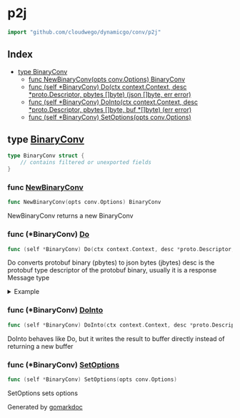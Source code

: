 <!-- Code generated by gomarkdoc. DO NOT EDIT -->

# p2j

```go
import "github.com/cloudwego/dynamicgo/conv/p2j"
```

## Index

- [type BinaryConv](<#BinaryConv>)
  - [func NewBinaryConv(opts conv.Options) BinaryConv](<#NewBinaryConv>)
  - [func (self *BinaryConv) Do(ctx context.Context, desc *proto.Descriptor, pbytes []byte) (json []byte, err error)](<#BinaryConv.Do>)
  - [func (self *BinaryConv) DoInto(ctx context.Context, desc *proto.Descriptor, pbytes []byte, buf *[]byte) (err error)](<#BinaryConv.DoInto>)
  - [func (self *BinaryConv) SetOptions(opts conv.Options)](<#BinaryConv.SetOptions>)


<a name="BinaryConv"></a>
## type [BinaryConv](<https://github.com/khan-yin/dynamicgo/blob/main/conv/p2j/conv.go#L12-L14>)



```go
type BinaryConv struct {
    // contains filtered or unexported fields
}
```

<a name="NewBinaryConv"></a>
### func [NewBinaryConv](<https://github.com/khan-yin/dynamicgo/blob/main/conv/p2j/conv.go#L17>)

```go
func NewBinaryConv(opts conv.Options) BinaryConv
```

NewBinaryConv returns a new BinaryConv

<a name="BinaryConv.Do"></a>
### func (*BinaryConv) [Do](<https://github.com/khan-yin/dynamicgo/blob/main/conv/p2j/conv.go#L28>)

```go
func (self *BinaryConv) Do(ctx context.Context, desc *proto.Descriptor, pbytes []byte) (json []byte, err error)
```

Do converts protobuf binary (pbytes) to json bytes (jbytes) desc is the protobuf type descriptor of the protobuf binary, usually it is a response Message type

<details><summary>Example</summary>
<p>



```go
package main

import (
	"context"
	"encoding/json"
	"reflect"

	"github.com/cloudwego/dynamicgo/conv"
	"github.com/cloudwego/dynamicgo/internal/util_test"
	"github.com/cloudwego/dynamicgo/proto"
	"github.com/cloudwego/dynamicgo/testdata/kitex_gen/pb/example2"
	goprotowire "google.golang.org/protobuf/encoding/protowire"
)

var opts = conv.Options{}

func main() {
	// get descriptor and data
	includeDirs := util_test.MustGitPath("testdata/idl/") // includeDirs is used to find the include files.
	messageDesc := proto.FnRequest(proto.GetFnDescFromFile(exampleIDLPath, "ExampleMethod", proto.Options{}, includeDirs))
	desc, ok := (*messageDesc).(proto.Descriptor)
	if !ok {
		panic("invalid descrptor")
	}

	// make BinaryConv
	cv := NewBinaryConv(conv.Options{})
	in := readExampleReqProtoBufData()

	// do conversion
	out, err := cv.Do(context.Background(), &desc, in)
	if err != nil {
		panic(err)
	}
	exp := example2.ExampleReq{}

	// use kitex_util to check proto data validity
	l := 0
	dataLen := len(in)
	for l < dataLen {
		id, wtyp, tagLen := goprotowire.ConsumeTag(in)
		if tagLen < 0 {
			panic("proto data error format")
		}
		l += tagLen
		in = in[tagLen:]
		offset, err := exp.FastRead(in, int8(wtyp), int32(id))
		if err != nil {
			panic(err)
		}
		in = in[offset:]
		l += offset
	}
	if len(in) != 0 {
		panic("proto data error format")
	}

	// validate result
	var act example2.ExampleReq
	err = json.Unmarshal([]byte(out), &act)
	if err != nil {
		panic(err)
	}
	if !reflect.DeepEqual(exp, act) {
		panic("not equal")
	}
}
```

</p>
</details>

<a name="BinaryConv.DoInto"></a>
### func (*BinaryConv) [DoInto](<https://github.com/khan-yin/dynamicgo/blob/main/conv/p2j/conv.go#L57>)

```go
func (self *BinaryConv) DoInto(ctx context.Context, desc *proto.Descriptor, pbytes []byte, buf *[]byte) (err error)
```

DoInto behaves like Do, but it writes the result to buffer directly instead of returning a new buffer

<a name="BinaryConv.SetOptions"></a>
### func (*BinaryConv) [SetOptions](<https://github.com/khan-yin/dynamicgo/blob/main/conv/p2j/conv.go#L22>)

```go
func (self *BinaryConv) SetOptions(opts conv.Options)
```

SetOptions sets options

Generated by [gomarkdoc](<https://github.com/princjef/gomarkdoc>)
